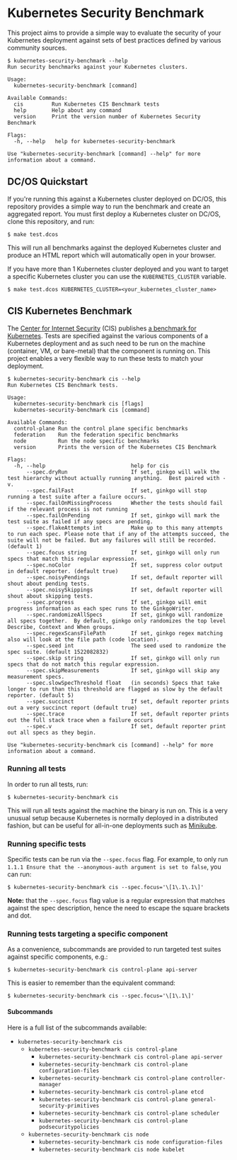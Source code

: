 # Kubernetes Security Benchmark

This project aims to provide a simple way to evaluate the security of
your Kubernetes deployment against sets of best practices defined by
various community sources.

```shell
$ kubernetes-security-benchmark --help
Run security benchmarks against your Kubernetes clusters.

Usage:
  kubernetes-security-benchmark [command]

Available Commands:
  cis         Run Kubernetes CIS Benchmark tests
  help        Help about any command
  version     Print the version number of Kubernetes Security Benchmark

Flags:
  -h, --help   help for kubernetes-security-benchmark

Use "kubernetes-security-benchmark [command] --help" for more information about a command.
```

## DC/OS Quickstart

If you're running this against a Kubernetes cluster deployed on DC/OS, this repository provides a simple way to run the benchmark and create an aggregated report. You must first deploy a Kubernetes cluster on DC/OS, clone this repository, and run:

```shell
$ make test.dcos
```

This will run all benchmarks against the deployed Kubernetes cluster and produce an HTML report which will automatically open in your browser.

If you have more than 1 Kubernetes cluster deployed and you want to target a specific Kubernetes cluster you can use the `KUBERNETES_CLUSTER` variable.

```shell
$ make test.dcos KUBERNETES_CLUSTER=<your_kubernetes_cluster_name>
```

## CIS Kubernetes Benchmark

The [Center for Internet Security](https://www.cisecurity.org/) (CIS)
publishes [a benchmark for Kubernetes](https://www.cisecurity.org/benchmark/kubernetes/).
Tests are specified against the various components of a Kubernetes deployment and as such need to be run on the machine (container, VM, or bare-metal) that the component is running on. This project enables a very flexible way to run these tests to match your deployment.

```shell
$ kubernetes-security-benchmark cis --help
Run Kubernetes CIS Benchmark tests.

Usage:
  kubernetes-security-benchmark cis [flags]
  kubernetes-security-benchmark cis [command]

Available Commands:
  control-plane Run the control plane specific benchmarks
  federation    Run the federation specific benchmarks
  node          Run the node specific benchmarks
  version       Prints the version of the Kubernetes CIS Benchmark

Flags:
  -h, --help                           help for cis
      --spec.dryRun                    If set, ginkgo will walk the test hierarchy without actually running anything.  Best paired with -v.
      --spec.failFast                  If set, ginkgo will stop running a test suite after a failure occurs.
      --spec.failOnMissingProcess      Whether the tests should fail if the relevant process is not running
      --spec.failOnPending             If set, ginkgo will mark the test suite as failed if any specs are pending.
      --spec.flakeAttempts int         Make up to this many attempts to run each spec. Please note that if any of the attempts succeed, the suite will not be failed. But any failures will still be recorded. (default 1)
      --spec.focus string              If set, ginkgo will only run specs that match this regular expression.
      --spec.noColor                   If set, suppress color output in default reporter. (default true)
      --spec.noisyPendings             If set, default reporter will shout about pending tests.
      --spec.noisySkippings            If set, default reporter will shout about skipping tests.
      --spec.progress                  If set, ginkgo will emit progress information as each spec runs to the GinkgoWriter.
      --spec.randomizeAllSpecs         If set, ginkgo will randomize all specs together.  By default, ginkgo only randomizes the top level Describe, Context and When groups.
      --spec.regexScansFilePath        If set, ginkgo regex matching also will look at the file path (code location).
      --spec.seed int                  The seed used to randomize the spec suite. (default 1522082832)
      --spec.skip string               If set, ginkgo will only run specs that do not match this regular expression.
      --spec.skipMeasurements          If set, ginkgo will skip any measurement specs.
      --spec.slowSpecThreshold float   (in seconds) Specs that take longer to run than this threshold are flagged as slow by the default reporter. (default 5)
      --spec.succinct                  If set, default reporter prints out a very succinct report (default true)
      --spec.trace                     If set, default reporter prints out the full stack trace when a failure occurs
      --spec.v                         If set, default reporter print out all specs as they begin.

Use "kubernetes-security-benchmark cis [command] --help" for more information about a command.
```

### Running all tests

In order to run all tests, run:

```shell
$ kubernetes-security-benchmark cis
```

This will run all tests against the machine the binary is run on. This is a very unusual setup because Kubernetes is normally deployed in a distributed fashion, but can be useful for all-in-one deployments such as [Minikube](https://kubernetes.io/docs/getting-started-guides/minikube/).

### Running specific tests

Specific tests can be run via the `--spec.focus` flag. For example, to only run `1.1.1 Ensure that the --anonymous-auth argument is set to false`, you can run:

```shell
$ kubernetes-security-benchmark cis --spec.focus='\[1\.1\.1\]'
```

**Note:** that the `--spec.focus` flag value is a regular expression that matches against the spec description, hence the need to escape the square brackets and dot.

### Running tests targeting a specific component

As a convenience, subcommands are provided to run targeted test suites against specific components, e.g.:

```shell
$ kubernetes-security-benchmark cis control-plane api-server
```

This is easier to remember than the equivalent command:

```shell
$ kubernetes-security-benchmark cis --spec.focus='\[1\.1\]'
```

#### Subcommands

Here is a full list of the subcommands available:

* `kubernetes-security-benchmark cis`
  * `kubernetes-security-benchmark cis control-plane`
    * `kubernetes-security-benchmark cis control-plane api-server`
    * `kubernetes-security-benchmark cis control-plane configuration-files`
    * `kubernetes-security-benchmark cis control-plane controller-manager`
    * `kubernetes-security-benchmark cis control-plane etcd`
    * `kubernetes-security-benchmark cis control-plane general-security-primitives`
    * `kubernetes-security-benchmark cis control-plane scheduler`
    * `kubernetes-security-benchmark cis control-plane podsecuritypolicies`
  * `kubernetes-security-benchmark cis node`
    * `kubernetes-security-benchmark cis node configuration-files`
    * `kubernetes-security-benchmark cis node kubelet`
